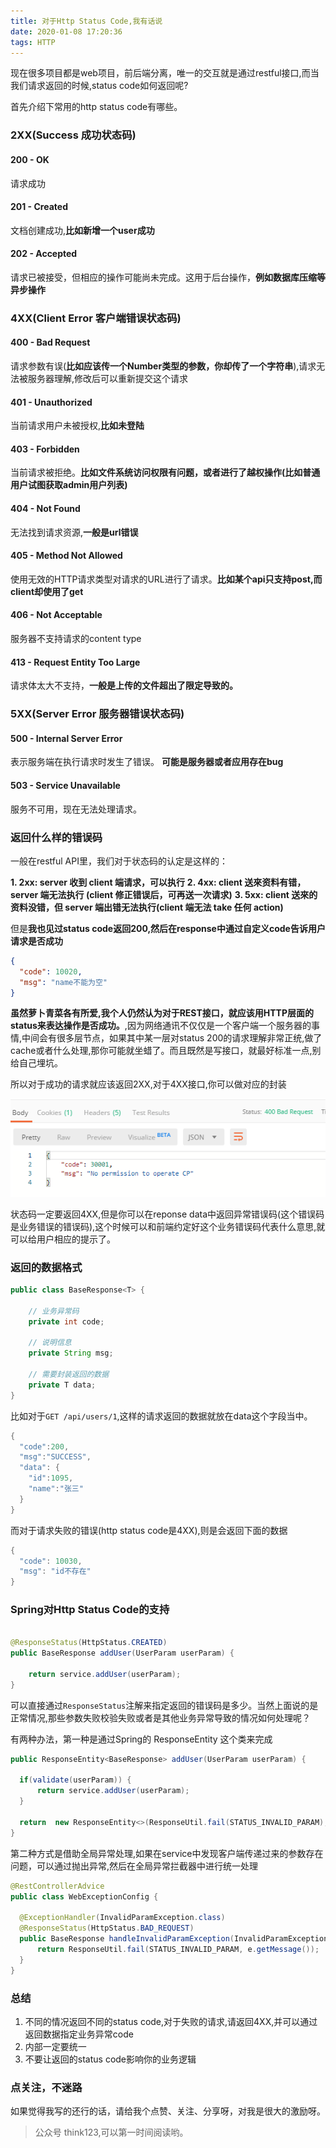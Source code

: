```yaml
---
title: 对于Http Status Code,我有话说
date: 2020-01-08 17:20:36
tags: HTTP
---
```


现在很多项目都是web项目，前后端分离，唯一的交互就是通过restful接口,而当我们请求返回的时候,status code如何返回呢?

首先介绍下常用的http status code有哪些。


### 2XX(Success 成功状态码)

#### 200 - OK

请求成功

#### 201 - Created

文档创建成功,**比如新增一个user成功**

#### 202 - Accepted

请求已被接受，但相应的操作可能尚未完成。这用于后台操作，**例如数据库压缩等异步操作**


### 4XX(Client Error 客户端错误状态码)

#### 400 - Bad Request

请求参数有误(**比如应该传一个Number类型的参数，你却传了一个字符串**),请求无法被服务器理解,修改后可以重新提交这个请求

<!--more-->

#### 401 - Unauthorized

当前请求用户未被授权,**比如未登陆**

#### 403 - Forbidden

当前请求被拒绝。**比如文件系统访问权限有问题，或者进行了越权操作(比如普通用户试图获取admin用户列表)**

#### 404 - Not Found

无法找到请求资源,**一般是url错误**

#### 405 - Method Not Allowed

使用无效的HTTP请求类型对请求的URL进行了请求。**比如某个api只支持post,而client却使用了get**

#### 406 - Not Acceptable

服务器不支持请求的content type

#### 413 - Request Entity Too Large

请求体太大不支持，**一般是上传的文件超出了限定导致的。**

### 5XX(Server Error 服务器错误状态码)

#### 500 - Internal Server Error

表示服务端在执行请求时发生了错误。 **可能是服务器或者应用存在bug**

#### 503 - Service Unavailable

服务不可用，现在无法处理请求。


### 返回什么样的错误码

一般在restful API里，我们对于状态码的认定是这样的：

**1. 2xx: server 收到 client 端请求，可以执行**
**2. 4xx: client 送來资料有错，server 端无法执行 (client 修正错误后，可再送一次请求)**
**3. 5xx: client 送來的资料没错，但 server 端出错无法执行(client 端无法 take 任何 action)**

但是**我也见过status code返回200,然后在response中通过自定义code告诉用户请求是否成功**

```json
{
  "code": 10020,
  "msg": "name不能为空"
}
```

**虽然萝卜青菜各有所爱,我个人仍然认为对于REST接口，就应该用HTTP层面的status来表达操作是否成功。**,因为网络通讯不仅仅是一个客户端一个服务器的事情,中间会有很多层节点，如果其中某一层对status 200的请求理解非常正统,做了cache或者什么处理,那你可能就坐蜡了。而且既然是写接口，就最好标准一点,别给自己埋坑。

所以对于成功的请求就应该返回2XX,对于4XX接口,你可以做对应的封装

![返回数据](/images/java/response.png)

状态码一定要返回4XX,但是你可以在reponse data中返回异常错误码(这个错误码是业务错误的错误码),这个时候可以和前端约定好这个业务错误码代表什么意思,就可以给用户相应的提示了。


### 返回的数据格式

```java
public class BaseResponse<T> {

    // 业务异常码
    private int code;

    // 说明信息
    private String msg;

    // 需要封装返回的数据
    private T data;
}
```
比如对于`GET /api/users/1`,这样的请求返回的数据就放在data这个字段当中。

```java
{
  "code":200,
  "msg":"SUCCESS",
  "data": {
    "id":1095,
    "name":"张三"
  }
}

```

而对于请求失败的错误(http status code是4XX),则是会返回下面的数据
```java
{
  "code": 10030,
  "msg": "id不存在"
}
```

### Spring对Http Status Code的支持

```java

@ResponseStatus(HttpStatus.CREATED)
public BaseResponse addUser(UserParam userParam) {
  
    return service.addUser(userParam);
}

```
可以直接通过`ResponseStatus`注解来指定返回的错误码是多少。当然上面说的是正常情况,那些参数失败校验失败或者是其他业务异常导致的情况如何处理呢？

有两种办法，第一种是通过Spring的 ResponseEntity 这个类来完成

```java
public ResponseEntity<BaseResponse> addUser(UserParam userParam) {
  
  if(validate(userParam)) {
      return service.addUser(userParam);
  }

  return  new ResponseEntity<>(ResponseUtil.fail(STATUS_INVALID_PARAM), HttpStatus.NOT_FOUND);
}

```

第二种方式是借助全局异常处理,如果在service中发现客户端传递过来的参数存在问题，可以通过抛出异常,然后在全局异常拦截器中进行统一处理

```java
@RestControllerAdvice
public class WebExceptionConfig {

  @ExceptionHandler(InvalidParamException.class)
  @ResponseStatus(HttpStatus.BAD_REQUEST)
  public BaseResponse handleInvalidParamException(InvalidParamException e) {
      return ResponseUtil.fail(STATUS_INVALID_PARAM, e.getMessage());
  }
}

```

### 总结

1. 不同的情况返回不同的status code,对于失败的请求,请返回4XX,并可以通过返回数据指定业务异常code
2. 内部一定要统一
3. 不要让返回的status code影响你的业务逻辑


### 点关注，不迷路

如果觉得我写的还行的话，请给我个点赞、关注、分享呀，对我是很大的激励呀。

> 公众号 think123,可以第一时间阅读哟。